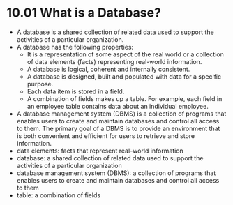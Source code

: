 # 10.01 What is a Database?
* A database is a shared collection of related data used to support the activities of a particular organization.
* A database has the following properties:
  * It is a representation of some aspect of the real world or a collection of data elements (facts) representing real-world information.
  * A database is logical, coherent and internally consistent.
  * A database is designed, built and populated with data for a specific purpose.
  * Each data item is stored in a field.
  * A combination of fields makes up a table. For example, each field in an employee table contains data about an individual employee.
* A database management system (DBMS) is a collection of programs that enables users to create and maintain databases and control all access to them. The primary goal of a DBMS is to provide an environment that is both convenient and efficient for users to retrieve and store information.
 * data elements: facts that represent real-world information
 * database: a shared collection of related data used to support the activities of a particular organization
 * database management system (DBMS): a collection of programs that enables users to create and maintain databases and control all access to them
 * table: a combination of fields
